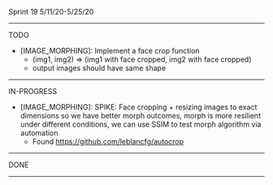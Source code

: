 Sprint 19 5/11/20-5/25/20

------------------------------------
TODO
- [IMAGE_MORPHING]: Implement a face crop function 
	- (img1, img2) => (img1 with face cropped, img2 with face cropped)
	- output images should have same shape

------------------------------------
IN-PROGRESS
- [IMAGE_MORPHING]: SPIKE: Face cropping + resizing images to exact dimensions so we have better morph outcomes, morph is more resilient under different conditions, we can use SSIM to test morph algorithm via automation
	- Found https://github.com/leblancfg/autocrop
------------------------------------
DONE

------------------------------------

